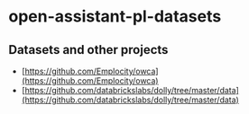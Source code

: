 # open-assistant-pl-datasets

## Datasets and other projects


* [https://github.com/Emplocity/owca](https://github.com/Emplocity/owca)
* [https://github.com/databrickslabs/dolly/tree/master/data](https://github.com/databrickslabs/dolly/tree/master/data)
